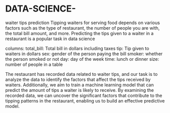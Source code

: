 # DATA-SCIENCE-
waiter tips prediction
Tipping waiters for serving food depends on various factors such as the type of restaurant, the number of people you are with, the total bill amount, and more. Predicting the tips given to a waiter in a restaurant is a popular task in data science

columns:
total_bill: Total bill in dollars including taxes
tip: Tip given to waiters in dollars
sex: gender of the person paying the bill
smoker: whether the person smoked or not
day: day of the week time: lunch or dinner 
size: number of people in a table

The restaurant has recorded data related to waiter tips, and our task is to analyze the data to identify the factors that affect the tips received by waiters. Additionally, we aim to train a machine learning model that can predict the amount of tips a waiter is likely to receive. By examining the recorded data, we can uncover the significant factors that contribute to the tipping patterns in the restaurant, enabling us to build an effective predictive model.
